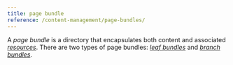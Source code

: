 ```yaml
---
title: page bundle
reference: /content-management/page-bundles/
---
```


A _page bundle_ is a directory that encapsulates both content and associated [_resources_](g). There are two types of page bundles: [_leaf bundles_](g) and [_branch bundles_](g).
